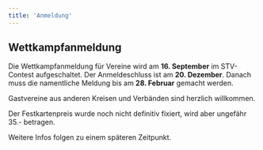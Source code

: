 ```yaml
---
title: 'Anmeldung'
---
```



Wettkampfanmeldung
------------------

Die Wettkampfanmeldung für Vereine wird am **16. September** im STV-Contest aufgeschaltet.
Der Anmeldeschluss ist am **20. Dezember**.
Danach muss die namentliche Meldung bis am **28. Februar** gemacht werden.

Gastvereine aus anderen Kreisen und Verbänden sind herzlich willkommen.

Der Festkartenpreis wurde noch nicht definitiv fixiert, wird aber ungefähr 35.- betragen.

Weitere Infos folgen zu einem späteren Zeitpunkt.

